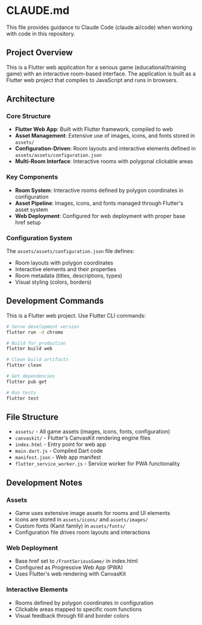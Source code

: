# CLAUDE.md

This file provides guidance to Claude Code (claude.ai/code) when working with code in this repository.

## Project Overview

This is a Flutter web application for a serious game (educational/training game) with an interactive room-based interface. The application is built as a Flutter web project that compiles to JavaScript and runs in browsers.

## Architecture

### Core Structure
- **Flutter Web App**: Built with Flutter framework, compiled to web
- **Asset Management**: Extensive use of images, icons, and fonts stored in `assets/`
- **Configuration-Driven**: Room layouts and interactive elements defined in `assets/assets/configuration.json`
- **Multi-Room Interface**: Interactive rooms with polygonal clickable areas

### Key Components
- **Room System**: Interactive rooms defined by polygon coordinates in configuration
- **Asset Pipeline**: Images, icons, and fonts managed through Flutter's asset system
- **Web Deployment**: Configured for web deployment with proper base href setup

### Configuration System
The `assets/assets/configuration.json` file defines:
- Room layouts with polygon coordinates
- Interactive elements and their properties
- Room metadata (titles, descriptions, types)
- Visual styling (colors, borders)

## Development Commands

This is a Flutter web project. Use Flutter CLI commands:

```bash
# Serve development version
flutter run -d chrome

# Build for production
flutter build web

# Clean build artifacts
flutter clean

# Get dependencies
flutter pub get

# Run tests
flutter test
```

## File Structure

- `assets/` - All game assets (images, icons, fonts, configuration)
- `canvaskit/` - Flutter's CanvasKit rendering engine files
- `index.html` - Entry point for web app
- `main.dart.js` - Compiled Dart code
- `manifest.json` - Web app manifest
- `flutter_service_worker.js` - Service worker for PWA functionality

## Development Notes

### Assets
- Game uses extensive image assets for rooms and UI elements
- Icons are stored in `assets/icons/` and `assets/images/`
- Custom fonts (Kanit family) in `assets/fonts/`
- Configuration file drives room layouts and interactions

### Web Deployment
- Base href set to `/FrontSeriousGame/` in index.html
- Configured as Progressive Web App (PWA)
- Uses Flutter's web rendering with CanvasKit

### Interactive Elements
- Rooms defined by polygon coordinates in configuration
- Clickable areas mapped to specific room functions
- Visual feedback through fill and border colors